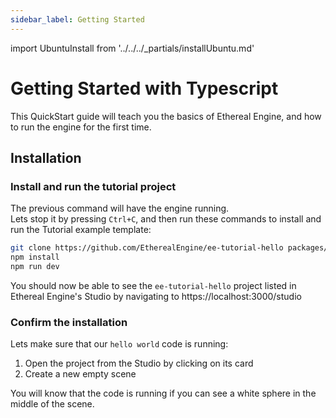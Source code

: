 ```yaml
---
sidebar_label: Getting Started
---
```

import UbuntuInstall from '../../../_partials/installUbuntu.md'

# Getting Started with Typescript
This QuickStart guide will teach you the basics of Ethereal Engine, and how to run the engine for the first time.  

## Installation
<UbuntuInstall />

### Install and run the tutorial project
The previous command will have the engine running.  
Lets stop it by pressing `Ctrl+C`, and then run these commands to install and run the Tutorial example template:
```bash
git clone https://github.com/EtherealEngine/ee-tutorial-hello packages/projects/packages/ee-tutorial-hello
npm install
npm run dev
```

You should now be able to see the `ee-tutorial-hello` project listed in Ethereal Engine's Studio by navigating to https://localhost:3000/studio

### Confirm the installation
Lets make sure that our `hello world` code is running:
1. Open the project from the Studio by clicking on its card
2. Create a new empty scene

You will know that the code is running if you can see a white sphere in the middle of the scene.

